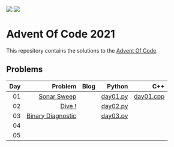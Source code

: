 ![](https://img.shields.io/badge/stars%20⭐-6-yellow)
![](https://img.shields.io/badge/day%20📅-3-blue) 
# Advent Of Code 2021

This repository contains the solutions to the [Advent Of Code](https://adventofcode.com/2021).

## Problems

|  Day |                                            Problem | Blog |                                                                                                                          Python |  C++ |
| ---: | -------------------------------------------------: | ---: | ------------------------------------------------------------------------------------------------------------------------------: | ---: |
|   01 | [Sonar Sweep](https://adventofcode.com/2021/day/1) |      | [day01.py](https://github.com/sotsoguk/AdventOfCode2021/blob/bfc404d3724aa8eff5255f8d3fe4a4f1d6ace98c/python/day01/day01.py) | [day01.cpp](https://github.com/sotsoguk/AdventOfCode2021/blob/bfc404d3724aa8eff5255f8d3fe4a4f1d6ace98c/cpp/day01/day01.cpp)     |
|   02 |            [Dive !](https://adventofcode.com/2021/day/2)                                        |      |       [day02.py](https://github.com/sotsoguk/AdventOfCode2021/blob/bfc404d3724aa8eff5255f8d3fe4a4f1d6ace98c/python/day02/day02.py)                                                                                                                          |      |
| 03 | [Binary Diagnostic](https://adventofcode.com/2021/day/3)| | [day03.py](https://github.com/sotsoguk/AdventOfCode2021/blob/58d49eaed5c5c6173e34b54b556fde8e395821e5/python/day03/day03.py) | | 
| 04 | | | |
| 05 | | | |